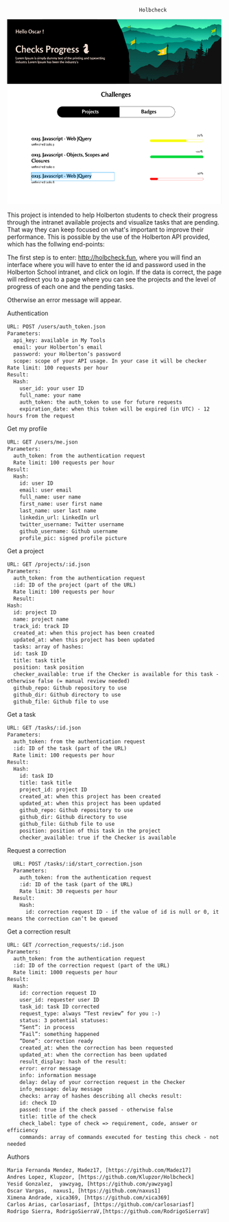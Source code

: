                                                Holbcheck

<img src="mokup.PNG" width="500" height=auto />

This project is intended to help Holberton students to check their progress through the intranet available projects and
visualize tasks that are pending. That way they can keep focused on what's important to improve their performance. This is possible by the use of the Holberton API provided, which has the follwing end-points:


The first step is to enter: http://holbcheck.fun, where you will find an interface where you will have to enter the id and password used in the Holberton School intranet, and click on login.
If the data is correct, the page will redirect you to a page where you can see the projects and the level of progress of each one and the pending tasks.

Otherwise an error message will appear.

  Authentication

    URL: POST /users/auth_token.json
    Parameters:
      api_key: available in My Tools
      email: your Holberton’s email
      password: your Holberton’s password
      scope: scope of your API usage. In your case it will be checker
    Rate limit: 100 requests per hour
    Result:
      Hash:
        user_id: your user ID
        full_name: your name
        auth_token: the auth_token to use for future requests
        expiration_date: when this token will be expired (in UTC) - 12 hours from the request

  Get my profile
  
    URL: GET /users/me.json
    Parameters:
      auth_token: from the authentication request
      Rate limit: 100 requests per hour
    Result:
      Hash:
        id: user ID
        email: user email
        full_name: user name
        first_name: user first name
        last_name: user last name
        linkedin_url: LinkedIn url
        twitter_username: Twitter username
        github_username: Github username
        profile_pic: signed profile picture
        
  Get a project
  
    URL: GET /projects/:id.json
    Parameters:
      auth_token: from the authentication request
      :id: ID of the project (part of the URL)
      Rate limit: 100 requests per hour
      Result:
    Hash:
      id: project ID
      name: project name
      track_id: track ID
      created_at: when this project has been created
      updated_at: when this project has been updated
      tasks: array of hashes:
      id: task ID
      title: task title
      position: task position
      checker_available: true if the Checker is available for this task - otherwise false (= manual review needed)
      github_repo: Github repository to use
      github_dir: Github directory to use
      github_file: Github file to use      

  Get a task

    URL: GET /tasks/:id.json
    Parameters:
      auth_token: from the authentication request
      :id: ID of the task (part of the URL)
      Rate limit: 100 requests per hour
    Result:
      Hash:
        id: task ID
        title: task title
        project_id: project ID
        created_at: when this project has been created
        updated_at: when this project has been updated
        github_repo: Github repository to use
        github_dir: Github directory to use
        github_file: Github file to use
        position: position of this task in the project
        checker_available: true if the Checker is available

  Request a correction
  
      URL: POST /tasks/:id/start_correction.json
      Parameters:
        auth_token: from the authentication request
        :id: ID of the task (part of the URL)
        Rate limit: 30 requests per hour
      Result:
        Hash:
          id: correction request ID - if the value of id is null or 0, it means the correction can’t be queued

  Get a correction result

    URL: GET /correction_requests/:id.json
    Parameters:
      auth_token: from the authentication request
      :id: ID of the correction request (part of the URL)
      Rate limit: 1000 requests per hour
    Result:
      Hash:
        id: correction request ID
        user_id: requester user ID
        task_id: task ID corrected
        request_type: always “Test review” for you :-)
        status: 3 potential statuses:
        “Sent”: in process
        “Fail”: something happened
        “Done”: correction ready
        created_at: when the correction has been requested
        updated_at: when the correction has been updated
        result_display: hash of the result:
        error: error message
        info: information message
        delay: delay of your correction request in the Checker
        info_message: delay message
        checks: array of hashes describing all checks result:
        id: check ID
        passed: true if the check passed - otherwise false
        title: title of the check
        check_label: type of check => requirement, code, answer or efficiency
        commands: array of commands executed for testing this check - not needed


Authors

    Maria Fernanda Mendez, Madez17, [https://github.com/Madez17]
    Andres Lopez, Klupzor, [https://github.com/Klupzor/Holbcheck]
    Yesid Gonzalez,  yawzyag, [https://github.com/yawzyag]
    Oscar Vargas,  naxus1, [https://github.com/naxus1]
    Ximena Andrade, xica369, [https://github.com/xica369]
    Carlos Arias, carlosariasf, [https://github.com/carlosariasf]
    Rodrigo Sierra, RodrigoSierraV,[https://github.com/RodrigoSierraV] 
